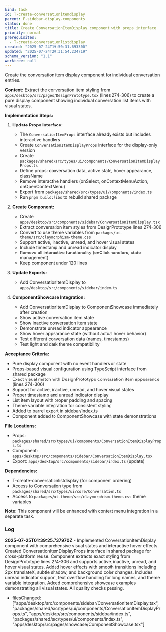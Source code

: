 ```yaml
---
kind: task
id: T-create-conversationitemdisplay
parent: F-sidebar-display-components
status: done
title: Create ConversationItemDisplay component with props interface
priority: normal
prerequisites:
  - T-create-conversationlistdisplay
created: "2025-07-24T19:50:31.693300"
updated: "2025-07-24T20:31:54.234719"
schema_version: "1.1"
worktree: null
---
```


Create the conversation item display component for individual conversation entries.

**Context:**
Extract the conversation item styling from `apps/desktop/src/pages/DesignPrototype.tsx` (lines 274-306) to create a pure display component showing individual conversation list items with visual states.

**Implementation Steps:**

1. **Update Props Interface:**
   - The `ConversationItemProps` interface already exists but includes interactive handlers
   - Create `ConversationItemDisplayProps` interface for the display-only version
   - Create `packages/shared/src/types/ui/components/ConversationItemDisplayProps.ts`
   - Define props: conversation data, active state, hover appearance, className
   - Remove interactive handlers (onSelect, onContextMenuAction, onOpenContextMenu)
   - Export from `packages/shared/src/types/ui/components/index.ts`
   - Run `pnpm build:libs` to rebuild shared package

2. **Create Component:**
   - Create `apps/desktop/src/components/sidebar/ConversationItemDisplay.tsx`
   - Extract conversation item styles from DesignPrototype lines 274-306
   - Convert to use theme variables from `packages/ui-theme/src/claymorphism-theme.css`
   - Support active, inactive, unread, and hover visual states
   - Include timestamp and unread indicator display
   - Remove all interactive functionality (onClick handlers, state management)
   - Keep component under 120 lines

3. **Update Exports:**
   - Add ConversationItemDisplay to `apps/desktop/src/components/sidebar/index.ts`

4. **ComponentShowcase Integration:**
   - Add ConversationItemDisplay to ComponentShowcase immediately after creation
   - Show active conversation item state
   - Show inactive conversation item state
   - Demonstrate unread indicator appearance
   - Show hover appearance state (without actual hover behavior)
   - Test different conversation data (names, timestamps)
   - Test light and dark theme compatibility

**Acceptance Criteria:**

- Pure display component with no event handlers or state
- Props-based visual configuration using TypeScript interface from shared package
- Exact visual match with DesignPrototype conversation item appearance (lines 274-306)
- Support for active, inactive, unread, and hover visual states
- Proper timestamp and unread indicator display
- List item layout with proper padding and spacing
- Theme variable integration for consistent styling
- Added to barrel export in sidebar/index.ts
- Component added to ComponentShowcase with state demonstrations

**File Locations:**

- Props: `packages/shared/src/types/ui/components/ConversationItemDisplayProps.ts`
- Component: `apps/desktop/src/components/sidebar/ConversationItemDisplay.tsx`
- Export: `apps/desktop/src/components/sidebar/index.ts` (update)

**Dependencies:**

- T-create-conversationlistdisplay (for component ordering)
- Access to Conversation type from `packages/shared/src/types/ui/core/Conversation.ts`
- Access to `packages/ui-theme/src/claymorphism-theme.css` theme variables

**Note:** This component will be enhanced with context menu integration in a separate task.

### Log

**2025-07-25T01:39:25.737970Z** - Implemented ConversationItemDisplay component with comprehensive visual states and interactive hover effects. Created ConversationItemDisplayProps interface in shared package for cross-platform reuse. Component extracts exact styling from DesignPrototype lines 274-306 and supports active, inactive, unread, and hover visual states. Added hover effects with smooth transitions including 2px translateX, subtle shadow, and background color changes. Includes unread indicator support, text overflow handling for long names, and theme variable integration. Added comprehensive showcase examples demonstrating all visual states. All quality checks passing.

- filesChanged: ["apps/desktop/src/components/sidebar/ConversationItemDisplay.tsx", "packages/shared/src/types/ui/components/ConversationItemDisplayProps.ts", "apps/desktop/src/components/sidebar/index.ts", "packages/shared/src/types/ui/components/index.ts", "apps/desktop/src/pages/showcase/ComponentShowcase.tsx"]
